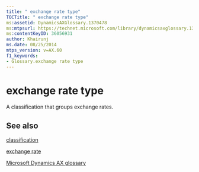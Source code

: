 ```yaml
---
title: " exchange rate type"
TOCTitle: " exchange rate type"
ms:assetid: DynamicsAXGlossary.1370478
ms:mtpsurl: https://technet.microsoft.com/library/dynamicsaxglossary.1370478(v=AX.60)
ms:contentKeyID: 36056931
author: Khairunj
ms.date: 08/25/2014
mtps_version: v=AX.60
f1_keywords:
- Glossary.exchange rate type
---
```


# exchange rate type

A classification that groups exchange rates.

## See also

[classification](classification.md)

[exchange rate](exchange-rate.md)

[Microsoft Dynamics AX glossary](glossary/microsoft-dynamics-ax-glossary.md)

  


